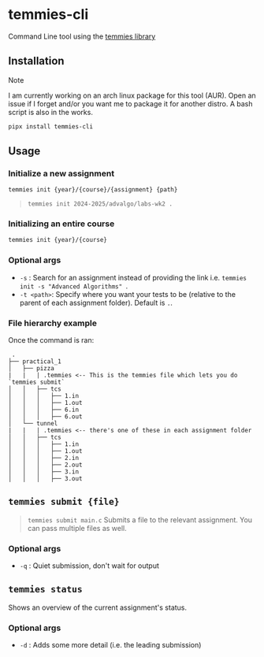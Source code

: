 # temmies-cli
Command Line tool using the [temmies library](https://github.com/Code-For-Groningen/temmies)

## Installation
> [!NOTE]
> I am currently working on an arch linux package for this tool (AUR). Open an issue if I forget and/or you want me to package it for another distro. A bash script is also in the works.

```bash
pipx install temmies-cli
```

## Usage

### Initialize a new assignment
```bash
temmies init {year}/{course}/{assignment} {path}
```
> `temmies init 2024-2025/advalgo/labs-wk2 .`

### Initializing an entire course
```bash
temmies init {year}/{course}
```
### Optional args
- `-s` : Search for an assignment instead of providing the link i.e. `temmies init -s "Advanced Algorithms" `.
- `-t <path>`: Specify where you want your tests to be (relative to the parent of each assignment folder). Default is `.`.

### File hierarchy example
Once the command is ran:
```
 .
├── practical_1
│   ├── pizza
|   |   | .temmies <-- This is the temmies file which lets you do `temmies submit`
│   │   ├── tcs
│   │   │   ├── 1.in
│   │   │   ├── 1.out
│   │   │   ├── 6.in
│   │   │   ├── 6.out
│   └── tunnel
|   |   | .temmies <-- there's one of these in each assignment folder
│   │   ├── tcs
│   │   │   ├── 1.in
│   │   │   ├── 1.out
│   │   │   ├── 2.in
│   │   │   ├── 2.out
│   │   │   ├── 3.in
│   │   │   ├── 3.out
```

## `temmies submit {file}`
> `temmies submit main.c`
Submits a file to the relevant assignment. You can pass multiple files as well.

### Optional args
- `-q` : Quiet submission, don't wait for output

## `temmies status`

Shows an overview of the current assignment's status.

### Optional args
- `-d` : Adds some more detail (i.e. the leading submission)

